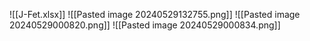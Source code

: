 ![[J-Fet.xlsx]]
![[Pasted image 20240529132755.png]]
![[Pasted image 20240529000820.png]]
![[Pasted image 20240529000834.png]]
